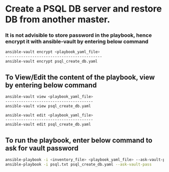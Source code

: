 # Create a PSQL DB server and restore DB from another master.

### It is not advisible to store password in the playbook, hence encrypt it with ansible-vault by entering below command

```bash
ansible-vault encrypt <playbook_yaml_file>
-------------------------------------------
ansible-vault encrypt psql_create_db.yaml
```

## To View/Edit the content of the playbook, view by entering below command
```bash
ansible-vault view <playbook_yaml_file>
---------------------------------------
ansible-vault view psql_create_db.yaml

ansible-vault edit <playbook_yaml_file>
---------------------------------------
ansible-vault edit psql_create_db.yaml
```


## To run the playbook, enter below command to ask for vault password
```bash
ansible-playbook -i <inventory_file> <playbook_yaml_file> --ask-vault-pass
ansible-playbook -i psql.txt psql_create_db.yaml --ask-vault-pass
```